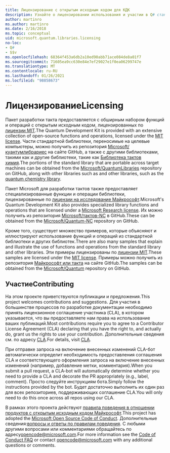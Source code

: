```yaml
---
title: Лицензирование с открытым исходным кодом для КДК
description: Узнайте о лицензировании использования и участии в Q# стандартных библиотеках Майкрософт — лицензировании и участии.
author: martinro
ms.author: martinro
ms.date: 2/16/2018
ms.topic: conceptual
uid: microsoft.quantum.libraries.licensing
no-loc:
- Q#
- $$v
ms.openlocfilehash: 68364f453a6db2a10ed90abb71ace084de8a01f7
ms.sourcegitcommit: 71605ea9cc630e84e7ef29027e1f0ea06299747e
ms.translationtype: MT
ms.contentlocale: ru-RU
ms.lasthandoff: 01/26/2021
ms.locfileid: "98858673"
---
```

# <a name="licensing"></a><span data-ttu-id="2ffe6-103">Лицензирование</span><span class="sxs-lookup"><span data-stu-id="2ffe6-103">Licensing</span></span> #

<span data-ttu-id="2ffe6-104">Пакет разработки такта предоставляется с обширным набором функций и операций с открытым исходным кодом, лицензированных по [лицензии MIT](https://github.com/Microsoft/Quantum/blob/main/LICENSE.txt).</span><span class="sxs-lookup"><span data-stu-id="2ffe6-104">The Quantum Development Kit is provided with an extensive collection of open-source functions and operations, licensed under the [MIT license](https://github.com/Microsoft/Quantum/blob/main/LICENSE.txt).</span></span>
<span data-ttu-id="2ffe6-105">Части стандартной библиотеки, переносимые на целевые компьютеры, можно получить из репозитория [Microsoft/куантумлибрариес](https://github.com/Microsoft/QuantumLibraries) на сайте GitHub, а также с другими библиотеками, такими как и другие библиотеки, такие как [Библиотека тактов химия](xref:microsoft.quantum.chemistry.concepts.intro).</span><span class="sxs-lookup"><span data-stu-id="2ffe6-105">The portions of the standard library that are portable across target machines can be obtained from the [Microsoft/QuantumLibraries](https://github.com/Microsoft/QuantumLibraries) repository on GitHub, along with other libraries such as  and other libraries, such as the [quantum chemistry library](xref:microsoft.quantum.chemistry.concepts.intro).</span></span>

<span data-ttu-id="2ffe6-106">Пакет Microsoft для разработки тактов также предоставляет специализированные функции и операции библиотеки, лицензированные по [лицензии на исследование Майкрософт](https://github.com/Microsoft/Quantum-NC/blob/main/LICENSE).</span><span class="sxs-lookup"><span data-stu-id="2ffe6-106">Microsoft's Quantum Development Kit also provides specialized library functions and operations that are licensed under a [Microsoft Research license](https://github.com/Microsoft/Quantum-NC/blob/main/LICENSE).</span></span>
<span data-ttu-id="2ffe6-107">Их можно получить из репозитория [Microsoft/тактов-NC](https://github.com/microsoft/quantum-nc) в GitHub.</span><span class="sxs-lookup"><span data-stu-id="2ffe6-107">These can be obtained from the [Microsoft/Quantum-NC](https://github.com/microsoft/quantum-nc) repository on GitHub.</span></span>

<span data-ttu-id="2ffe6-108">Кроме того, существует множество примеров, которые объясняют и иллюстрируют использование функций и операций из стандартной библиотеки и других библиотек.</span><span class="sxs-lookup"><span data-stu-id="2ffe6-108">There are also many samples that explain and illustrate the use of functions and operations from the standard library and other libraries.</span></span>
<span data-ttu-id="2ffe6-109">Эти примеры лицензированы по [лицензии MIT](https://github.com/Microsoft/Quantum/blob/main/LICENSE.txt).</span><span class="sxs-lookup"><span data-stu-id="2ffe6-109">These samples are licensed under the [MIT license](https://github.com/Microsoft/Quantum/blob/main/LICENSE.txt).</span></span>
<span data-ttu-id="2ffe6-110">Примеры можно получить из репозитория [Майкрософт или такта](https://github.com/Microsoft/Quantum) на сайте GitHub.</span><span class="sxs-lookup"><span data-stu-id="2ffe6-110">The samples can be obtained from the [Microsoft/Quantum](https://github.com/Microsoft/Quantum) repository on GitHub.</span></span>

## <a name="contributing"></a><span data-ttu-id="2ffe6-111">Участие</span><span class="sxs-lookup"><span data-stu-id="2ffe6-111">Contributing</span></span> ##

<span data-ttu-id="2ffe6-112">На этом проекте приветствуются публикации и предложения.</span><span class="sxs-lookup"><span data-stu-id="2ffe6-112">This project welcomes contributions and suggestions.</span></span>
<span data-ttu-id="2ffe6-113">Для участия в большинстве процессов по разработке документации необходимо принять лицензионное соглашение участника (CLA), в котором указывается, что вы предоставляете нам права на использование ваших публикаций.</span><span class="sxs-lookup"><span data-stu-id="2ffe6-113">Most contributions require you to agree to a Contributor License Agreement (CLA) declaring that you have the right to, and actually do, grant us the rights to use your contribution.</span></span> <span data-ttu-id="2ffe6-114">Дополнительные сведения см. по адресу [CLA](https://cla.microsoft.com).</span><span class="sxs-lookup"><span data-stu-id="2ffe6-114">For details, visit [CLA](https://cla.microsoft.com).</span></span>

<span data-ttu-id="2ffe6-115">При отправке запроса на включение внесенных изменений CLA-бот автоматически определит необходимость предоставления соглашения CLA и соответствующего оформления запроса на включение внесенных изменений (например, добавление метки, комментария).</span><span class="sxs-lookup"><span data-stu-id="2ffe6-115">When you submit a pull request, a CLA-bot will automatically determine whether you need to provide a CLA and decorate the PR appropriately (e.g., label, comment).</span></span> <span data-ttu-id="2ffe6-116">Просто следуйте инструкциям бота.</span><span class="sxs-lookup"><span data-stu-id="2ffe6-116">Simply follow the instructions provided by the bot.</span></span> <span data-ttu-id="2ffe6-117">Будет достаточно выполнить их один раз для всех репозиториев, поддерживающих соглашение CLA.</span><span class="sxs-lookup"><span data-stu-id="2ffe6-117">You will only need to do this once across all repos using our CLA.</span></span>

<span data-ttu-id="2ffe6-118">В рамках этого проекта действуют [правила поведения в отношении продуктов с открытым исходным кодом Майкрософт](https://opensource.microsoft.com/codeofconduct/).</span><span class="sxs-lookup"><span data-stu-id="2ffe6-118">This project has adopted the [Microsoft Open Source Code of Conduct](https://opensource.microsoft.com/codeofconduct/).</span></span>
<span data-ttu-id="2ffe6-119">Дополнительные сведения:[вопросы и ответы по правилам поведения](https://opensource.microsoft.com/codeofconduct/faq/). С любыми другими вопросами или комментариями обращайтесь по адресу[opencode@microsoft.com](mailto:opencode@microsoft.com).</span><span class="sxs-lookup"><span data-stu-id="2ffe6-119">For more information see the [Code of Conduct FAQ](https://opensource.microsoft.com/codeofconduct/faq/) or contact [opencode@microsoft.com](mailto:opencode@microsoft.com) with any additional questions or comments.</span></span>
